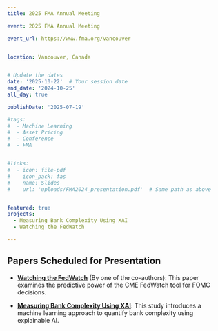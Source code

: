 ```yaml
---
title: 2025 FMA Annual Meeting

event: 2025 FMA Annual Meeting 

event_url: https://www.fma.org/vancouver


location: Vancouver, Canada


# Update the dates
date: '2025-10-22'  # Your session date
end_date: '2024-10-25'
all_day: true

publishDate: '2025-07-19'

#tags:
#  - Machine Learning
#  - Asset Pricing
#  - Conference
#  - FMA


#links:
#  - icon: file-pdf
#    icon_pack: fas
#    name: Slides
#    url: 'uploads/FMA2024_presentation.pdf'  # Same path as above


featured: true
projects:
  - Measuring Bank Complexity Using XAI 
  - Watching the FedWatch 

---
```

## Papers Scheduled for Presentation

- [**Watching the FedWatch**](https://henryhuang1996.github.io/Shengyu-Huang.github.io/project/watching-the-fedwatch/) (By one of the co-authors): This paper examines the predictive power of the CME FedWatch tool for FOMC decisions.
  
- [**Measuring Bank Complexity Using XAI**](https://henryhuang1996.github.io/Shengyu-Huang.github.io/project/measuring-bank-complexity-using-xai/): This study introduces a machine learning approach to quantify bank complexity using explainable AI.